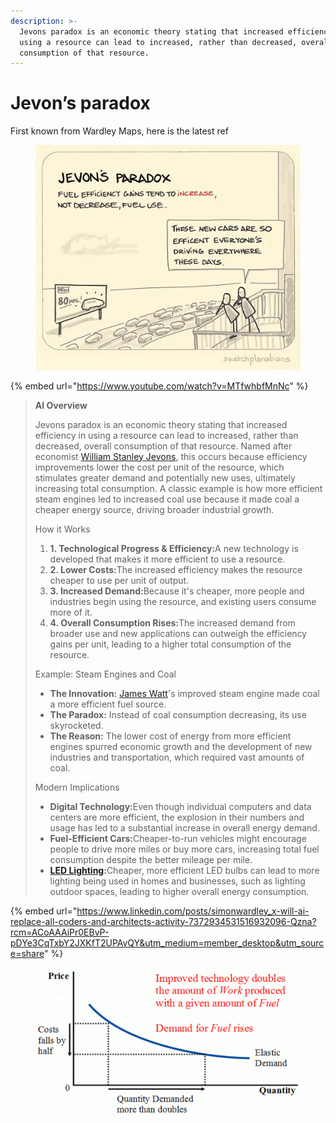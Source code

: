 ```yaml
---
description: >-
  Jevons paradox is an economic theory stating that increased efficiency in
  using a resource can lead to increased, rather than decreased, overall
  consumption of that resource.
---
```


# Jevon’s paradox

First known from Wardley Maps, here is the latest ref

<figure><img src="../../../.gitbook/assets/image.png" alt=""><figcaption></figcaption></figure>

{% embed url="https://www.youtube.com/watch?v=MTfwhbfMnNc" %}

> **AI Overview**
>
> Jevons paradox is an economic theory stating that increased efficiency in using a resource can lead to increased, rather than decreased, overall consumption of that resource. Named after economist [William Stanley Jevons](https://www.google.com/search?sca_esv=5b71cfa89013eb9f\&rlz=1C5CHFA_enSG951SG953\&sxsrf=AE3TifOZipHTNefRlpw60hENkUTTG7EdPQ%3A1757930383678\&q=William+Stanley+Jevons\&sa=X\&ved=2ahUKEwjah7yAwdqPAxVSxzgGHTHIAwwQxccNegQILBAB\&mstk=AUtExfA4xJywA_9IKQoI48pDsVcOJrT0cqG-JMZ6Tpx_3QKwxeCWXhtcto4pl9cQpuMeDkMVFODN27hgncKoMxiFjU1otBKt6ShUI1ErdJt5CFMk7EEfedjyb6AOP-F6LYEv_ff1rYChW6KLJX4a2Yd34rhG5zhkj3aUqsGpv_Jmywke-77wZbS7t8nTJJujz3r7dcIaJ2767lRzYOyn4fXpXW_pelXT_mpGIKIWk-QmwvtGFwbUlYcBLhlMArOTh31h8s11U18JvrxH1Sj-v5donhTj\&csui=3), this occurs because efficiency improvements lower the cost per unit of the resource, which stimulates greater demand and potentially new uses, ultimately increasing total consumption. A classic example is how more efficient steam engines led to increased coal use because it made coal a cheaper energy source, driving broader industrial growth. &#x20;
>
> How it Works
>
> 1. **1. Technological Progress & Efficiency:**&#x41; new technology is developed that makes it more efficient to use a resource.&#x20;
> 2. **2. Lower Costs:**&#x54;he increased efficiency makes the resource cheaper to use per unit of output.&#x20;
> 3. **3. Increased Demand:**&#x42;ecause it's cheaper, more people and industries begin using the resource, and existing users consume more of it.&#x20;
> 4. **4. Overall Consumption Rises:**&#x54;he increased demand from broader use and new applications can outweigh the efficiency gains per unit, leading to a higher total consumption of the resource.&#x20;
>
> Example: Steam Engines and Coal
>
> * **The Innovation:** [James Watt](https://www.google.com/search?sca_esv=5b71cfa89013eb9f\&rlz=1C5CHFA_enSG951SG953\&sxsrf=AE3TifOZipHTNefRlpw60hENkUTTG7EdPQ%3A1757930383678\&q=James+Watt\&sa=X\&ved=2ahUKEwjah7yAwdqPAxVSxzgGHTHIAwwQxccNegUIlQEQAQ\&mstk=AUtExfA4xJywA_9IKQoI48pDsVcOJrT0cqG-JMZ6Tpx_3QKwxeCWXhtcto4pl9cQpuMeDkMVFODN27hgncKoMxiFjU1otBKt6ShUI1ErdJt5CFMk7EEfedjyb6AOP-F6LYEv_ff1rYChW6KLJX4a2Yd34rhG5zhkj3aUqsGpv_Jmywke-77wZbS7t8nTJJujz3r7dcIaJ2767lRzYOyn4fXpXW_pelXT_mpGIKIWk-QmwvtGFwbUlYcBLhlMArOTh31h8s11U18JvrxH1Sj-v5donhTj\&csui=3)'s improved steam engine made coal a more efficient fuel source.&#x20;
> * **The Paradox:** Instead of coal consumption decreasing, its use skyrocketed.&#x20;
> * **The Reason:** The lower cost of energy from more efficient engines spurred economic growth and the development of new industries and transportation, which required vast amounts of coal.&#x20;
>
> Modern Implications
>
> * **Digital Technology:**&#x45;ven though individual computers and data centers are more efficient, the explosion in their numbers and usage has led to a substantial increase in overall energy demand.&#x20;
> * **Fuel-Efficient Cars:**&#x43;heaper-to-run vehicles might encourage people to drive more miles or buy more cars, increasing total fuel consumption despite the better mileage per mile.&#x20;
> * [**LED Lighting**](https://www.google.com/search?sca_esv=5b71cfa89013eb9f\&rlz=1C5CHFA_enSG951SG953\&sxsrf=AE3TifOZipHTNefRlpw60hENkUTTG7EdPQ%3A1757930383678\&q=LED+Lighting\&sa=X\&ved=2ahUKEwjah7yAwdqPAxVSxzgGHTHIAwwQxccNegQIfxAB\&mstk=AUtExfA4xJywA_9IKQoI48pDsVcOJrT0cqG-JMZ6Tpx_3QKwxeCWXhtcto4pl9cQpuMeDkMVFODN27hgncKoMxiFjU1otBKt6ShUI1ErdJt5CFMk7EEfedjyb6AOP-F6LYEv_ff1rYChW6KLJX4a2Yd34rhG5zhkj3aUqsGpv_Jmywke-77wZbS7t8nTJJujz3r7dcIaJ2767lRzYOyn4fXpXW_pelXT_mpGIKIWk-QmwvtGFwbUlYcBLhlMArOTh31h8s11U18JvrxH1Sj-v5donhTj\&csui=3)**:**&#x43;heaper, more efficient LED bulbs can lead to more lighting being used in homes and businesses, such as lighting outdoor spaces, leading to higher overall energy consumption.&#x20;

{% embed url="https://www.linkedin.com/posts/simonwardley_x-will-ai-replace-all-coders-and-architects-activity-7372934531516932096-Qzna?rcm=ACoAAAiPr0EBvP-pDYe3CqTxbY2JXKfT2UPAvQY&utm_medium=member_desktop&utm_source=share" %}

<figure><img src="../../../.gitbook/assets/image (13).png" alt=""><figcaption></figcaption></figure>
